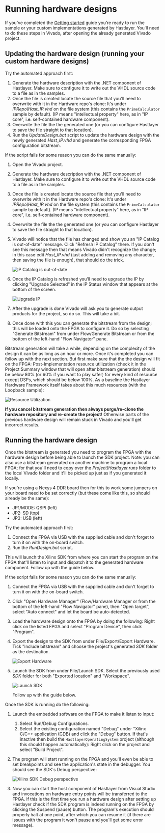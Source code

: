 # Running hardware designs



If you've completed the [Getting started](GettingStarted.md) guide you're ready to run the sample or your custom implementations generated by Hastlayer. You'll need to do these steps in Vivado, after opening the already generated Vivado project.


## Updating the hardware design (running your custom hardware designs)

Try the automated approach first:

1. Generate the hardware description with the .NET component of Hastlayer. Make sure to configure it to write out the VHDL source code to a file as in the samples.
2. Once the file is created locate the source file that you'll need to overwrite with it in the Hardware repo's clone: It's under *IPRepo\Hast_IP.vhd* on the file system (this contains the `PrimeCalculator` sample by default). (IP means "intellectual property" here, as in "IP core", i.e. self-contained hardware component).
3. Overwrite the file the the generated one (or you can configure Hastlayer to save the file straight to that location).
4. Run the *UpdateDesign.bat* script to update the hardware design with the newly generated *Hast_IP.vhd* and generate the corresponding FPGA configuration bitstream.

If the script fails for some reason you can do the same manually:

1. Open the Vivado project.
2. Generate the hardware description with the .NET component of Hastlayer. Make sure to configure it to write out the VHDL source code to a file as in the samples.
3. Once the file is created locate the source file that you'll need to overwrite with it in the Hardware repo's clone: It's under *IPRepo\Hast_IP.vhd* on the file system (this contains the `PrimeCalculator` sample by default). (IP means "intellectual property" here, as in "IP core", i.e. self-contained hardware component).
4. Overwrite the file the the generated one (or you can configure Hastlayer to save the file straight to that location).
5. Vivado will notice that the file has changed and show you an "IP Catalog is out-of-date" message. Click "Refresh IP Catalog" there. If you don't see this message then that means Vivado didn't recognize the change; in this case edit *Hast_IP.vhd* (just adding and removing any character, then saving the file is enough), that should do the trick.

	![IP Catalog is out-of-date](Images/IPCatalogOutOfDate.png)

6. Once the IP Catalog is refreshed you'll need to upgrade the IP by clicking "Upgrade Selected" in the IP Status window that appears at the bottom of the screen.

	![Upgrade IP](Images/UpgradeIP.png)

7. After the upgrade is done Vivado will ask you to generate output products for the project, so do so. This will take a bit.
8. Once done with this you can generate the bitstream from the design; this will be loaded onto the FPGA to configure it. Do so by selecting "Generate Bitstream" from under Flow/Generate Bitstream or from the bottom of the left-hand "Flow Navigator" pane. 

Bitstream generation will take a while, depending on the complexity of the design it can be as long as an hour or more. Once it's completed you can follow up with the next section. But first make sure that the the design will fit on the FPGA: Post-Implementation resource utilization (check it in the Project Summary window that will open after bitstream generation) should be below 80% (or 60% if you want to play safer) for every kind of resource except DSPs, which should be below 100%. As a baseline the Hastlayer Hardware Framework itself takes about this much resources (with the Loopback sample):

![Resource Utilization](Images/LoopbackResourceUsage.png)

**If you cancel bitstream generation then always purge/re-clone the hardware repository and re-create the project!** Otherwise parts of the previous hardware design will remain stuck in Vivado and you'll get incorrect results.


## Running the hardware design

Once the bitstream is generated you need to program the FPGA with the hardware design before being able to launch the SDK project. Note: you can also use a bitstream generated on another machine to program a local FPGA; for that you'll need to copy over the *Project\Hastlayer.runs* folder to the local Vivado folder and it'll be picked up just as if you generated it locally.

If you're using a Nexys 4 DDR board then for this to work some jumpers on your board need to be set correctly (but these come like this, so should already be the same):

- JP1/MODE: QSPI (left)
- JP2: SD (top)
- JP3: USB (left)

Try the automated approach first:

1. Connect the FPGA via USB with the supplied cable and don't forget to turn it on with the on-board switch.
2. Run the *RunDesign.bat* script.

This will launch the Xilinx SDK from where you can start the program on the FPGA that'll listen to input and dispatch it to the generated hardware component. Follow up with the guide below.


If the script fails for some reason you can do the same manually:

1. Connect the FPGA via USB with the supplied cable and don't forget to turn it on with the on-board switch.
2. Click "Open Hardware Manager" (Flow/Hardware Manager or from the bottom of the left-hand "Flow Navigator" pane), then "Open target", select "Auto connect" and let the board be auto-detected.
3. Load the hardware design onto the FPGA by doing the following: Right click on the listed FPGA and select "Program Device", then click "Program".
4. Export the design to the SDK from under File/Export/Export Hardware. Tick "Include bitstream" and choose the project's generated *SDK* folder as the destination.

	![Export Hardware](Images/ExportHardwareToSDK.png)

5. Launch the SDK from under File/Launch SDK. Select the previously used *SDK* folder for both "Exported location" and "Workspace".

	![Launch SDK](Images/LaunchSDK.png)

	Follow up with the guide below.

Once the SDK is running do the following:

1. Launch the embedded software on the FPGA to make it listen to input:
	1. Select Run/Debug Configurations.
	2. Select the existing configuration named "Debug" under "Xilinx C/C++ application (GDB) and click the "Debug" button. If that's inactive then build the `HastlayerOperatingSystem` project (although this should happen automatically): Right click on the project and select "Build Project".
3. The program will start running on the FPGA and you'll even be able to set breakpoints and see the application's state in the debugger. You should see the SDK's Debug perspective:

	![Xilinx SDK Debug perspective](Images/XilinxSdkDebugPerspective.png)

4. Now you can start the host component of Hastlayer from Visual Studio and invocations on hardware entry points will be transferred to the FPGA. If this is the first time you run a hardware design after setting up Hastlayer check if the SDK program is indeed running on the FPGA by clicking the Suspend (pause) button. The program's execution should properly halt at one point, after which you can resume it (if there are issues with the program it won't pause and you'll get some error message).